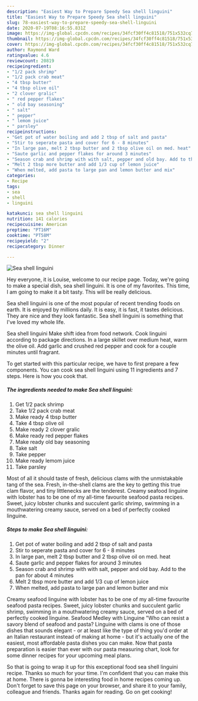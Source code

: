 ```yaml
---
description: "Easiest Way to Prepare Speedy Sea shell linguini"
title: "Easiest Way to Prepare Speedy Sea shell linguini"
slug: 78-easiest-way-to-prepare-speedy-sea-shell-linguini
date: 2020-07-19T08:16:55.831Z
image: https://img-global.cpcdn.com/recipes/34fcf30ff4c81518/751x532cq70/sea-shell-linguini-recipe-main-photo.jpg
thumbnail: https://img-global.cpcdn.com/recipes/34fcf30ff4c81518/751x532cq70/sea-shell-linguini-recipe-main-photo.jpg
cover: https://img-global.cpcdn.com/recipes/34fcf30ff4c81518/751x532cq70/sea-shell-linguini-recipe-main-photo.jpg
author: Raymond Ward
ratingvalue: 4.6
reviewcount: 20819
recipeingredient:
- "1/2 pack shrimp"
- "1/2 pack crab meat"
- "4 tbsp butter"
- "4 tbsp olive oil"
- "2 clover gralic"
- " red pepper flakes"
- " old bay seasoning"
- " salt"
- " pepper"
- " lemom juice"
- " parsley"
recipeinstructions:
- "Get pot of water boiling and add 2 tbsp of salt and pasta"
- "Stir to seperate pasta and cover for 6 - 8 minutes"
- "In large pan, melt 2 tbsp butter and 2 tbsp olive oil on med. heat"
- "Saute garlic and pepper flakes for around 3 minutes"
- "Season crab and shrimp with with salt, pepper and old bay. Add to the pan for about 4 minutes"
- "Melt 2 tbsp more butter and add 1/3 cup of lemon juice"
- "When melted, add pasta to large pan and lemon butter and mix"
categories:
- Recipe
tags:
- sea
- shell
- linguini

katakunci: sea shell linguini 
nutrition: 141 calories
recipecuisine: American
preptime: "PT16M"
cooktime: "PT58M"
recipeyield: "2"
recipecategory: Dinner

---
```



![Sea shell linguini](https://img-global.cpcdn.com/recipes/34fcf30ff4c81518/751x532cq70/sea-shell-linguini-recipe-main-photo.jpg)

Hey everyone, it is Louise, welcome to our recipe page. Today, we're going to make a special dish, sea shell linguini. It is one of my favorites. This time, I am going to make it a bit tasty. This will be really delicious.

Sea shell linguini is one of the most popular of recent trending foods on earth. It is enjoyed by millions daily. It is easy, it is fast, it tastes delicious. They are nice and they look fantastic. Sea shell linguini is something that I've loved my whole life.

Sea shell linguini Make shift idea from food network. Cook linguini according to package directions. In a large skillet over medium heat, warm the olive oil. Add garlic and crushed red pepper and cook for a couple minutes until fragrant.


To get started with this particular recipe, we have to first prepare a few components. You can cook sea shell linguini using 11 ingredients and 7 steps. Here is how you cook that.

<!--inarticleads1-->

##### The ingredients needed to make Sea shell linguini:

1. Get 1/2 pack shrimp
1. Take 1/2 pack crab meat
1. Make ready 4 tbsp butter
1. Take 4 tbsp olive oil
1. Make ready 2 clover gralic
1. Make ready  red pepper flakes
1. Make ready  old bay seasoning
1. Take  salt
1. Take  pepper
1. Make ready  lemom juice
1. Take  parsley


Most of all it should taste of fresh, delicious clams with the unmistakable tang of the sea. Fresh, in-the-shell clams are the key to getting this true clam flavor, and tiny littlenecks are the tenderest. Creamy seafood linguine with lobster has to be one of my all-time favourite seafood pasta recipes. Sweet, juicy lobster chunks and succulent garlic shrimp, swimming in a mouthwatering creamy sauce, served on a bed of perfectly cooked linguine. 

<!--inarticleads2-->

##### Steps to make Sea shell linguini:

1. Get pot of water boiling and add 2 tbsp of salt and pasta
1. Stir to seperate pasta and cover for 6 - 8 minutes
1. In large pan, melt 2 tbsp butter and 2 tbsp olive oil on med. heat
1. Saute garlic and pepper flakes for around 3 minutes
1. Season crab and shrimp with with salt, pepper and old bay. Add to the pan for about 4 minutes
1. Melt 2 tbsp more butter and add 1/3 cup of lemon juice
1. When melted, add pasta to large pan and lemon butter and mix


Creamy seafood linguine with lobster has to be one of my all-time favourite seafood pasta recipes. Sweet, juicy lobster chunks and succulent garlic shrimp, swimming in a mouthwatering creamy sauce, served on a bed of perfectly cooked linguine. Seafood Medley with Linguine &#34;Who can resist a savory blend of seafood and pasta? Linguine with clams is one of those dishes that sounds elegant - or at least like the type of thing you&#39;d order at an Italian restaurant instead of making at home - but it&#39;s actually one of the easiest, most affordable pasta dishes you can make. Now that pasta preparation is easier than ever with our pasta measuring chart, look for some dinner recipes for your upcoming meal plans. 

So that is going to wrap it up for this exceptional food sea shell linguini recipe. Thanks so much for your time. I'm confident that you can make this at home. There is gonna be interesting food in home recipes coming up. Don't forget to save this page on your browser, and share it to your family, colleague and friends. Thanks again for reading. Go on get cooking!
